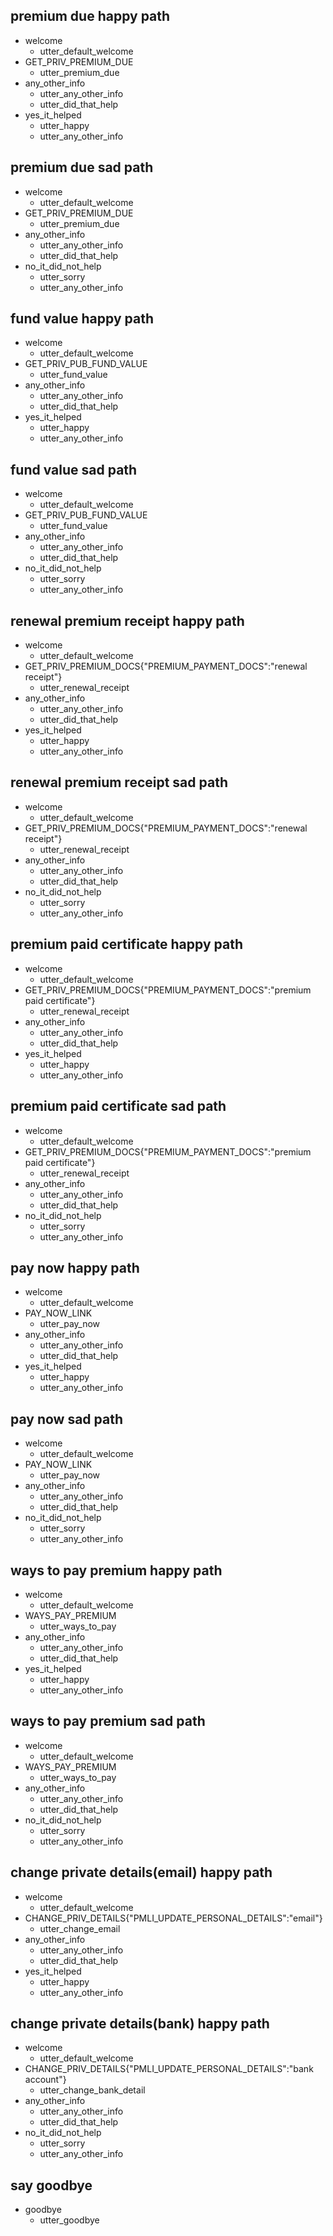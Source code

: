 ## premium due happy path

* welcome
  - utter_default_welcome
* GET_PRIV_PREMIUM_DUE
  - utter_premium_due
* any_other_info
  - utter_any_other_info
  - utter_did_that_help
* yes_it_helped
  - utter_happy
  - utter_any_other_info

## premium due sad path

* welcome
  - utter_default_welcome
* GET_PRIV_PREMIUM_DUE
  - utter_premium_due
* any_other_info
  - utter_any_other_info
  - utter_did_that_help
* no_it_did_not_help
  - utter_sorry
  - utter_any_other_info

## fund value happy path

* welcome
  - utter_default_welcome
* GET_PRIV_PUB_FUND_VALUE
  - utter_fund_value
* any_other_info
  - utter_any_other_info
  - utter_did_that_help
* yes_it_helped
  - utter_happy
  - utter_any_other_info

## fund value sad path

* welcome
  - utter_default_welcome
* GET_PRIV_PUB_FUND_VALUE
  - utter_fund_value
* any_other_info
  - utter_any_other_info
  - utter_did_that_help
* no_it_did_not_help
  - utter_sorry
  - utter_any_other_info

## renewal premium receipt happy path

* welcome
  - utter_default_welcome
* GET_PRIV_PREMIUM_DOCS{"PREMIUM_PAYMENT_DOCS":"renewal receipt"}
  - utter_renewal_receipt
* any_other_info
  - utter_any_other_info
  - utter_did_that_help
* yes_it_helped
  - utter_happy
  - utter_any_other_info

## renewal premium receipt sad path

* welcome
  - utter_default_welcome
* GET_PRIV_PREMIUM_DOCS{"PREMIUM_PAYMENT_DOCS":"renewal receipt"}
  - utter_renewal_receipt
* any_other_info
  - utter_any_other_info
  - utter_did_that_help
* no_it_did_not_help
  - utter_sorry
  - utter_any_other_info
  
## premium paid certificate happy path

* welcome
  - utter_default_welcome
* GET_PRIV_PREMIUM_DOCS{"PREMIUM_PAYMENT_DOCS":"premium paid certificate"}
  - utter_renewal_receipt
* any_other_info
  - utter_any_other_info
  - utter_did_that_help
* yes_it_helped
  - utter_happy
  - utter_any_other_info
  
## premium paid certificate sad path

* welcome
  - utter_default_welcome
* GET_PRIV_PREMIUM_DOCS{"PREMIUM_PAYMENT_DOCS":"premium paid certificate"}
  - utter_renewal_receipt
* any_other_info
  - utter_any_other_info
  - utter_did_that_help
* no_it_did_not_help
  - utter_sorry
  - utter_any_other_info

## pay now happy path

* welcome
  - utter_default_welcome
* PAY_NOW_LINK
  - utter_pay_now
* any_other_info
  - utter_any_other_info
  - utter_did_that_help
* yes_it_helped
  - utter_happy
  - utter_any_other_info

## pay now sad path

* welcome
  - utter_default_welcome
* PAY_NOW_LINK
  - utter_pay_now
* any_other_info
  - utter_any_other_info
  - utter_did_that_help
* no_it_did_not_help
  - utter_sorry
  - utter_any_other_info
  
## ways to pay premium happy path

* welcome
  - utter_default_welcome
* WAYS_PAY_PREMIUM
  - utter_ways_to_pay
* any_other_info
  - utter_any_other_info
  - utter_did_that_help
* yes_it_helped
  - utter_happy
  - utter_any_other_info
  
## ways to pay premium sad path

* welcome
  - utter_default_welcome
* WAYS_PAY_PREMIUM
  - utter_ways_to_pay
* any_other_info
  - utter_any_other_info
  - utter_did_that_help
* no_it_did_not_help
  - utter_sorry
  - utter_any_other_info

## change private details(email) happy path

* welcome
  - utter_default_welcome
* CHANGE_PRIV_DETAILS{"PMLI_UPDATE_PERSONAL_DETAILS":"email"}
  - utter_change_email
* any_other_info
  - utter_any_other_info
  - utter_did_that_help
* yes_it_helped
  - utter_happy
  - utter_any_other_info
  
## change private details(bank) happy path

* welcome
  - utter_default_welcome
* CHANGE_PRIV_DETAILS{"PMLI_UPDATE_PERSONAL_DETAILS":"bank account"}
  - utter_change_bank_detail
* any_other_info
  - utter_any_other_info
  - utter_did_that_help
* no_it_did_not_help
  - utter_sorry
  - utter_any_other_info
  
## say goodbye

* goodbye
  - utter_goodbye

